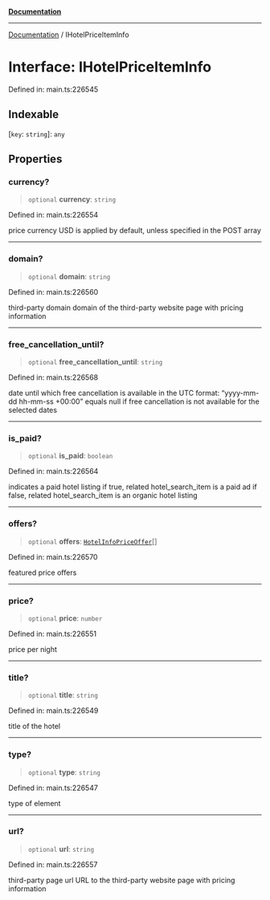 [**Documentation**](../README.md)

***

[Documentation](../README.md) / IHotelPriceItemInfo

# Interface: IHotelPriceItemInfo

Defined in: main.ts:226545

## Indexable

\[`key`: `string`\]: `any`

## Properties

### currency?

> `optional` **currency**: `string`

Defined in: main.ts:226554

price currency
USD is applied by default, unless specified in the POST array

***

### domain?

> `optional` **domain**: `string`

Defined in: main.ts:226560

third-party domain
domain of the third-party website page with pricing information

***

### free\_cancellation\_until?

> `optional` **free\_cancellation\_until**: `string`

Defined in: main.ts:226568

date until which free cancellation is available
in the UTC format: “yyyy-mm-dd hh-mm-ss +00:00”
equals null if free cancellation is not available for the selected dates

***

### is\_paid?

> `optional` **is\_paid**: `boolean`

Defined in: main.ts:226564

indicates a paid hotel listing
if true, related hotel_search_item is a paid ad
if false, related hotel_search_item is an organic hotel listing

***

### offers?

> `optional` **offers**: [`HotelInfoPriceOffer`](../classes/HotelInfoPriceOffer.md)[]

Defined in: main.ts:226570

featured price offers

***

### price?

> `optional` **price**: `number`

Defined in: main.ts:226551

price per night

***

### title?

> `optional` **title**: `string`

Defined in: main.ts:226549

title of the hotel

***

### type?

> `optional` **type**: `string`

Defined in: main.ts:226547

type of element

***

### url?

> `optional` **url**: `string`

Defined in: main.ts:226557

third-party page url
URL to the third-party website page with pricing information
